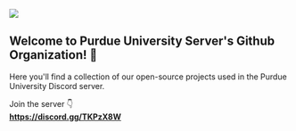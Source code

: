 [![](https://www.purdue.edu/home/wp-content/uploads/2024/02/about-banner.jpg)](https://discord.gg/TKPzX8W)

## Welcome to Purdue University Server's Github Organization! :wave:

Here you'll find a collection of our open-source projects used in the Purdue University Discord server.

Join the server 👇 \
**https://discord.gg/TKPzX8W**
